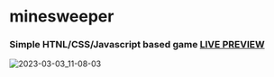 # minesweeper

### Simple HTNL/CSS/Javascript based game  [LIVE PREVIEW](https://minesweeper-3000.netlify.app)

![2023-03-03_11-08-03](https://user-images.githubusercontent.com/89121285/222666117-5526228d-bdce-4b8e-b7d5-4c0f04eb2ac0.png)

